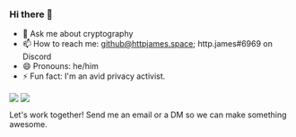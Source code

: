 ### Hi there 👋

- 💬 Ask me about cryptography
- 📫 How to reach me: github@httpjames.space; http.james#6969 on Discord
- 😄 Pronouns: he/him
- ⚡ Fun fact: I'm an avid privacy activist.
<a>
  <img align="center" src="https://github-readme-stats.vercel.app/api/top-langs/?username=httpjamesm&theme=tokyonight&layout=compact" />
</a>
<a>
  <img align="center" src="https://github-readme-stats.vercel.app/api?username=httpjamesm&theme=tokyonight" />
</a>

Let's work together! Send me an email or a DM so we can make something awesome.
